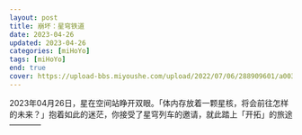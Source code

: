 ```yaml
---
layout: post
title: 崩坏：星穹铁道
date: 2023-04-26
updated: 2023-04-26
categories: [miHoYo]
tags: [miHoYo]
end: true
cover: https://upload-bbs.miyoushe.com/upload/2022/07/06/288909601/a0030dfa5a76ee9af852c87967fa3107_7126396285551611919.png?x-oss-process=image//resize,s_700/quality,q_80/auto-orient,0/interlace,1/format,png
---
```


2023年04月26日，星在空间站睁开双眼。「体内存放着一颗星核，将会前往怎样的未来？」抱着如此的迷茫，你接受了星穹列车的邀请，就此踏上「开拓」的旅途————

<!-- more -->
